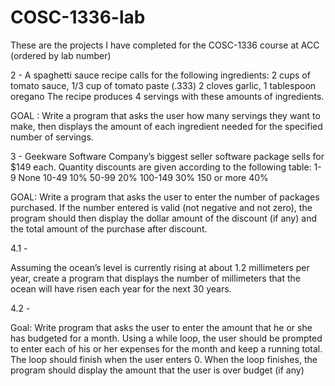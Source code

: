 # COSC-1336-lab

These are the projects I have completed for the COSC-1336 course at ACC
(ordered by lab number)

2 -
A spaghetti sauce recipe calls for the following ingredients:
2 cups of tomato sauce, 1/3 cup of tomato paste (.333)
2 cloves garlic, 1 tablespoon oregano
The recipe produces 4 servings with these amounts of ingredients. 

GOAL : Write a program that asks the user how many servings they want to make, then displays the amount
of each ingredient needed for the specified number of servings.

3 -
Geekware Software Company’s biggest seller software package sells for $149 each. Quantity discounts are
given according to the following table:
1-9 None
10-49 10%
50-99 20%
100-149 30%
150 or more 40%

GOAL: Write a program that asks the user to enter the number of packages purchased. If the number entered
is valid (not negative and not zero), the program should then display the dollar amount of the discount (if
any) and the total amount of the purchase after discount.

4.1 -

Assuming the ocean’s level is currently rising at about 1.2 millimeters per year, create a program that
displays the number of millimeters that the ocean will have risen each year for the next 30 years.

4.2 - 

Goal: Write program that asks the user to enter the amount that he or she has budgeted for a month. Using
a while loop, the user should be prompted to enter each of his or her expenses for the month and keep a
running total. The loop should finish when the user enters 0. When the loop finishes, the program should
display the amount that the user is over budget (if any)
